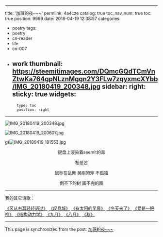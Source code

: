 
---
title: '加班的夜~~~'
permlink: 4a4cze
catalog: true
toc_nav_num: true
toc: true
position: 9999
date: 2018-04-19 12:38:57
categories:
- poetry
tags:
- poetry
- cn-reader
- life
- cn-007
- work
thumbnail: https://steemitimages.com/DQmcGQdTCmVnZtwKa764gpNLznMggn2Y3FLw7zqyxmcXYbb/IMG_20180419_200348.jpg
sidebar:
    right:
        sticky: true
widgets:
    -
        type: toc
        position: right
---


![IMG_20180419_200348.jpg](https://steemitimages.com/DQmcGQdTCmVnZtwKa764gpNLznMggn2Y3FLw7zqyxmcXYbb/IMG_20180419_200348.jpg)

![IMG_20180419_200607.jpg](https://steemitimages.com/DQmSrq7y1btK4A1Ki8tJ5cY1pdkHGoh5ynxdMj6jmCSK1yG/IMG_20180419_200607.jpg)

g)![IMG_20180419_181553.jpg](https://steemitimages.com/DQmZC83G5YLKTtb7KtLcYt6iF1kWPDgQf4bEKKF3kEBDqDj/IMG_20180419_181553.jpg)

<center>键盘上浸染着seemit的毒

相思苦


鼠标在乱舞
吴刚的斧
不孤独

倒不下的树
画不完的图</center>

---

我的其它诗歌：

[《风从右耳轻轻语过》](https://steemit.com/cn/@yellowbird/6zqfsb-or)
[《叹息城》](https://steemit.com/cn/@yellowbird/4vs3mv-or)
[《有太阳的早晨》](https://steemit.com/cn/@yellowbird/6wdryb-or)
[《冬天来了》](https://steemit.com/cn/@yellowbird/3oaqad-or)
[《爱是一把枪》](https://steemit.com/cn/@yellowbird/2thg9j)
[《结构动力学》](https://steemit.com/cn/@yellowbird/5gu9da)
[《九月》](https://steemit.com/cn/@yellowbird/vqesq-or)
[《八月》](https://steemit.com/cn/@yellowbird/2dbak8-or)
[《秋》](https://steemit.com/cn/@yellowbird/or)

- - -

This page is synchronized from the post: [加班的夜~~~](https://steemit.com/@yellowbird/4a4cze)
